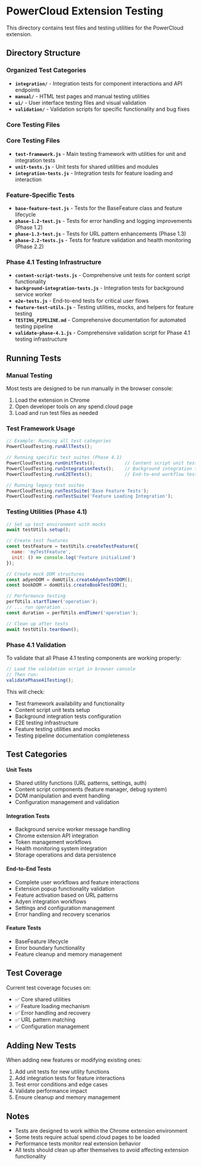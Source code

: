 # PowerCloud Extension Testing

This directory contains test files and testing utilities for the PowerCloud extension.

## Directory Structure

### Organized Test Categories
- **`integration/`** - Integration tests for component interactions and API endpoints
- **`manual/`** - HTML test pages and manual testing utilities  
- **`ui/`** - User interface testing files and visual validation
- **`validation/`** - Validation scripts for specific functionality and bug fixes

### Core Testing Files

### Core Testing Files
- **`test-framework.js`** - Main testing framework with utilities for unit and integration tests
- **`unit-tests.js`** - Unit tests for shared utilities and modules
- **`integration-tests.js`** - Integration tests for feature loading and interaction

### Feature-Specific Tests
- **`base-feature-test.js`** - Tests for the BaseFeature class and feature lifecycle
- **`phase-1.2-test.js`** - Tests for error handling and logging improvements (Phase 1.2)
- **`phase-1.3-test.js`** - Tests for URL pattern enhancements (Phase 1.3)
- **`phase-2.2-tests.js`** - Tests for feature validation and health monitoring (Phase 2.2)

### Phase 4.1 Testing Infrastructure
- **`content-script-tests.js`** - Comprehensive unit tests for content script functionality
- **`background-integration-tests.js`** - Integration tests for background service worker
- **`e2e-tests.js`** - End-to-end tests for critical user flows
- **`feature-test-utils.js`** - Testing utilities, mocks, and helpers for feature testing
- **`TESTING_PIPELINE.md`** - Comprehensive documentation for automated testing pipeline
- **`validate-phase-4.1.js`** - Comprehensive validation script for Phase 4.1 testing infrastructure

## Running Tests

### Manual Testing
Most tests are designed to be run manually in the browser console:

1. Load the extension in Chrome
2. Open developer tools on any spend.cloud page
3. Load and run test files as needed

### Test Framework Usage
```javascript
// Example: Running all test categories
PowerCloudTesting.runAllTests();

// Running specific test suites (Phase 4.1)
PowerCloudTesting.runUnitTests();           // Content script unit tests
PowerCloudTesting.runIntegrationTests();    // Background integration tests  
PowerCloudTesting.runE2ETests();            // End-to-end workflow tests

// Running legacy test suites
PowerCloudTesting.runTestSuite('Base Feature Tests');
PowerCloudTesting.runTestSuite('Feature Loading Integration');
```

### Testing Utilities (Phase 4.1)
```javascript
// Set up test environment with mocks
await testUtils.setup();

// Create test features
const testFeature = testUtils.createTestFeature({
  name: 'myTestFeature',
  init: () => console.log('Feature initialized')
});

// Create mock DOM structures
const adyenDOM = domUtils.createAdyenTestDOM();
const bookDOM = domUtils.createBookTestDOM();

// Performance testing
perfUtils.startTimer('operation');
// ... run operation ...
const duration = perfUtils.endTimer('operation');

// Clean up after tests
await testUtils.teardown();
```

### Phase 4.1 Validation

To validate that all Phase 4.1 testing components are working properly:

```javascript
// Load the validation script in browser console
// Then run:
validatePhase41Testing();
```

This will check:
- Test framework availability and functionality
- Content script unit tests setup
- Background integration tests configuration
- E2E testing infrastructure
- Feature testing utilities and mocks
- Testing pipeline documentation completeness

## Test Categories

#### Unit Tests
- Shared utility functions (URL patterns, settings, auth)
- Content script components (feature manager, debug system)
- DOM manipulation and event handling
- Configuration management and validation

#### Integration Tests  
- Background service worker message handling
- Chrome extension API integration
- Token management workflows
- Health monitoring system integration
- Storage operations and data persistence

#### End-to-End Tests
- Complete user workflows and feature interactions
- Extension popup functionality validation
- Feature activation based on URL patterns
- Adyen integration workflows
- Settings and configuration management
- Error handling and recovery scenarios

#### Feature Tests
- BaseFeature lifecycle
- Error boundary functionality
- Feature cleanup and memory management

## Test Coverage

Current test coverage focuses on:
- ✅ Core shared utilities
- ✅ Feature loading mechanism
- ✅ Error handling and recovery
- ✅ URL pattern matching
- ✅ Configuration management

## Adding New Tests

When adding new features or modifying existing ones:

1. Add unit tests for new utility functions
2. Add integration tests for feature interactions
3. Test error conditions and edge cases
4. Validate performance impact
5. Ensure cleanup and memory management

## Notes

- Tests are designed to work within the Chrome extension environment
- Some tests require actual spend.cloud pages to be loaded
- Performance tests monitor real extension behavior
- All tests should clean up after themselves to avoid affecting extension functionality
